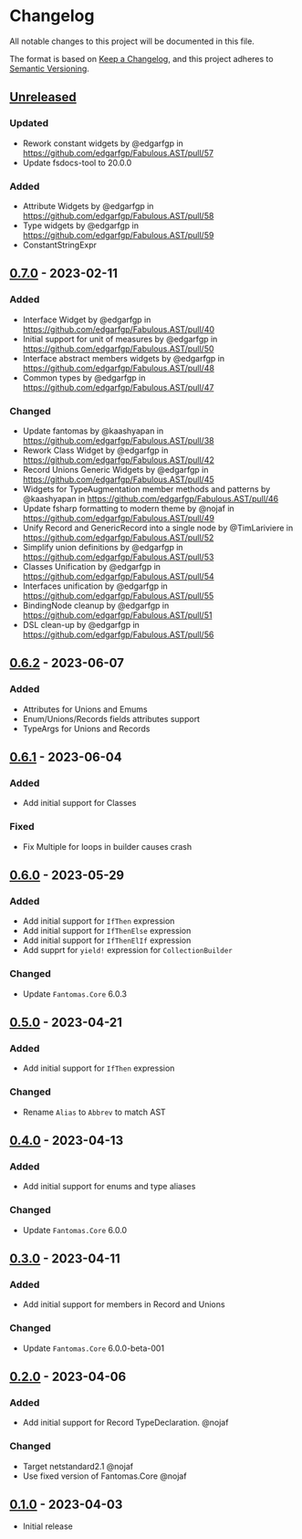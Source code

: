 # Changelog

All notable changes to this project will be documented in this file.

The format is based on [Keep a Changelog](https://keepachangelog.com/en/1.0.0/),
and this project adheres to [Semantic Versioning](https://semver.org/spec/v2.0.0.html).

## [Unreleased]

### Updated
- Rework constant widgets by @edgarfgp in https://github.com/edgarfgp/Fabulous.AST/pull/57
- Update fsdocs-tool to 20.0.0

### Added
- Attribute Widgets by @edgarfgp in https://github.com/edgarfgp/Fabulous.AST/pull/58
- Type widgets by @edgarfgp in https://github.com/edgarfgp/Fabulous.AST/pull/59
- ConstantStringExpr

## [0.7.0] - 2023-02-11

### Added
- Interface Widget by @edgarfgp in https://github.com/edgarfgp/Fabulous.AST/pull/40
- Initial support for unit of measures by @edgarfgp in https://github.com/edgarfgp/Fabulous.AST/pull/50
- Interface abstract members widgets by @edgarfgp in https://github.com/edgarfgp/Fabulous.AST/pull/48
- Common types by @edgarfgp in https://github.com/edgarfgp/Fabulous.AST/pull/47

### Changed
- Update fantomas by @kaashyapan in https://github.com/edgarfgp/Fabulous.AST/pull/38
- Rework Class Widget by @edgarfgp in https://github.com/edgarfgp/Fabulous.AST/pull/42
- Record Unions Generic Widgets by @edgarfgp in https://github.com/edgarfgp/Fabulous.AST/pull/45
- Widgets for TypeAugmentation member methods and patterns by @kaashyapan in https://github.com/edgarfgp/Fabulous.AST/pull/46
- Update fsharp formatting to modern theme by @nojaf in https://github.com/edgarfgp/Fabulous.AST/pull/49
- Unify Record and GenericRecord into a single node by @TimLariviere in https://github.com/edgarfgp/Fabulous.AST/pull/52
- Simplify union definitions by @edgarfgp in https://github.com/edgarfgp/Fabulous.AST/pull/53
- Classes Unification by @edgarfgp in https://github.com/edgarfgp/Fabulous.AST/pull/54
- Interfaces unification by @edgarfgp in https://github.com/edgarfgp/Fabulous.AST/pull/55
- BindingNode cleanup by @edgarfgp in https://github.com/edgarfgp/Fabulous.AST/pull/51
- DSL clean-up by @edgarfgp in https://github.com/edgarfgp/Fabulous.AST/pull/56

## [0.6.2] - 2023-06-07
### Added
- Attributes for Unions and Emums
- Enum/Unions/Records fields attributes support
- TypeArgs for Unions and Records

## [0.6.1] - 2023-06-04
### Added
- Add initial support for Classes

### Fixed
- Fix Multiple for loops in builder causes crash

## [0.6.0] - 2023-05-29
### Added
- Add initial support for `IfThen` expression
- Add initial support for `IfThenElse` expression
- Add initial support for `IfThenElIf` expression
- Add supprt for `yield!` expression for `CollectionBuilder`

### Changed
- Update `Fantomas.Core` 6.0.3

## [0.5.0] - 2023-04-21
### Added
- Add initial support for `IfThen` expression

### Changed
- Rename `Alias` to `Abbrev` to match AST

## [0.4.0] - 2023-04-13
### Added
- Add initial support for enums and type aliases

### Changed
- Update `Fantomas.Core` 6.0.0

## [0.3.0] - 2023-04-11
### Added
- Add initial support for members in Record and Unions

### Changed
- Update `Fantomas.Core` 6.0.0-beta-001

## [0.2.0] - 2023-04-06
### Added
- Add initial support for Record TypeDeclaration. @nojaf

### Changed
- Target netstandard2.1 @nojaf
- Use fixed version of Fantomas.Core @nojaf

## [0.1.0] - 2023-04-03

- Initial release

[unreleased]: https://github.com/edgarfgp/Fabulous.AST/compare/0.7.0...HEAD
[0.7.0]: https://github.com/edgarfgp/Fabulous.AST/releases/tag/0.7.0
[0.6.2]: https://github.com/edgarfgp/Fabulous.AST/releases/tag/0.6.2
[0.6.1]: https://github.com/edgarfgp/Fabulous.AST/releases/tag/0.6.1
[0.6.0]: https://github.com/edgarfgp/Fabulous.AST/releases/tag/0.6.0
[0.5.0]: https://github.com/edgarfgp/Fabulous.AST/releases/tag/0.5.0
[0.4.0]: https://github.com/edgarfgp/Fabulous.AST/releases/tag/0.4.0
[0.3.0]: https://github.com/edgarfgp/Fabulous.AST/releases/tag/0.3.0
[0.2.0]: https://github.com/edgarfgp/Fabulous.AST/releases/tag/0.2.0
[0.1.0]: https://github.com/edgarfgp/Fabulous.AST/releases/tag/0.1.0
